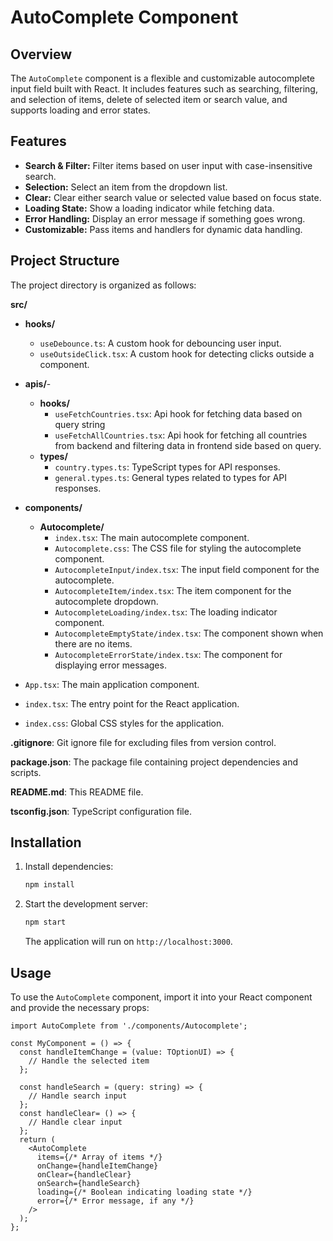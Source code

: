 # AutoComplete Component

## Overview

The `AutoComplete` component is a flexible and customizable autocomplete input field built with React. It includes
features such as searching, filtering, and selection of items, delete of selected item or search value, and supports loading and error states.

## Features

- **Search & Filter:** Filter items based on user input with case-insensitive search.
- **Selection:** Select an item from the dropdown list.
- **Clear:** Clear either search value or selected value based on focus state.
- **Loading State:** Show a loading indicator while fetching data.
- **Error Handling:** Display an error message if something goes wrong.
- **Customizable:** Pass items and handlers for dynamic data handling.

## Project Structure

The project directory is organized as follows:

**src/**

- **hooks/**
    - `useDebounce.ts`: A custom hook for debouncing user input.
    - `useOutsideClick.tsx`: A custom hook for detecting clicks outside a component.
  
- **apis/**-
    - **hooks/**
        - `useFetchCountries.tsx`: Api hook for fetching data based on query string
        - `useFetchAllCountries.tsx`: Api hook for fetching all countries from backend and filtering data in frontend
          side based on query.
    - **types/**
        - `country.types.ts`: TypeScript types for API responses.
        - `general.types.ts`: General types related to types for API responses.

- **components/**
    - **Autocomplete/**
        - `index.tsx`: The main autocomplete component.
        - `Autocomplete.css`: The CSS file for styling the autocomplete component.
        - `AutocompleteInput/index.tsx`: The input field component for the autocomplete.
        - `AutocompleteItem/index.tsx`: The item component for the autocomplete dropdown.
        - `AutocompleteLoading/index.tsx`: The loading indicator component.
        - `AutocompleteEmptyState/index.tsx`: The component shown when there are no items.
        - `AutocompleteErrorState/index.tsx`: The component for displaying error messages.
- `App.tsx`: The main application component.
- `index.tsx`: The entry point for the React application.
- `index.css`: Global CSS styles for the application.

**.gitignore**: Git ignore file for excluding files from version control.

**package.json**: The package file containing project dependencies and scripts.

**README.md**: This README file.

**tsconfig.json**: TypeScript configuration file.

## Installation

1. Install dependencies:

    ```bash
    npm install
    ```

2. Start the development server:

    ```bash
    npm start
    ```

   The application will run on `http://localhost:3000`.

## Usage

To use the `AutoComplete` component, import it into your React component and provide the necessary props:

```tsx
import AutoComplete from './components/Autocomplete';

const MyComponent = () => {
  const handleItemChange = (value: TOptionUI) => {
    // Handle the selected item
  };

  const handleSearch = (query: string) => {
    // Handle search input
  };
  const handleClear= () => {
    // Handle clear input
  };
  return (
    <AutoComplete
      items={/* Array of items */}
      onChange={handleItemChange}
      onClear={handleClear}
      onSearch={handleSearch}
      loading={/* Boolean indicating loading state */}
      error={/* Error message, if any */}
    />
  );
};
